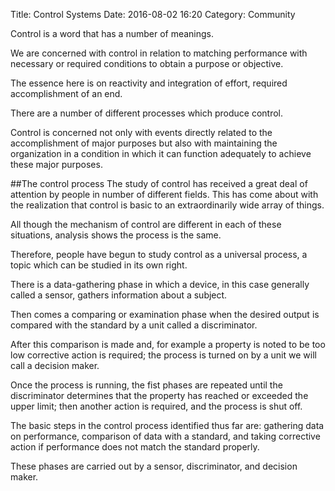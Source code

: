 Title: Control Systems
Date: 2016-08-02 16:20
Category: Community

Control is a word that has a number of meanings.

We are concerned with control in relation to matching performance with necessary or required conditions to obtain a purpose or objective.

The essence here is on reactivity and integration of effort, required accomplishment of an end.

There are a number of different processes which produce control.

Control is concerned not only with events directly related to the accomplishment of major purposes but also with maintaining the organization in a condition in which it can function adequately to achieve these major purposes.

##The control process
The study of control has received a great deal of attention by people in number of different fields. This has come about with the realization that control is basic to an extraordinarily wide array of things.

All though the mechanism of control are different in each of these situations, analysis shows the process is the same.

Therefore, people have begun to study control as a universal process, a topic which can be studied in its own right.

There is a data-gathering phase in which a device, in this case generally called a sensor, gathers information about a subject.

Then comes a comparing or examination phase when the desired output is compared with the standard by a unit called a discriminator.

After this comparison is made and, for example a property is noted to be too low corrective action is required; the process is turned on by a unit we will call a decision maker.

Once the process is running, the fist phases are repeated until the discriminator determines that the property has reached or exceeded the upper limit; then another action is required, and the process is shut off.

The basic steps in the control process identified thus far are: gathering data on performance, comparison of data with a standard, and taking corrective action if performance does not match the standard properly.

These phases are carried out by a sensor, discriminator, and decision maker.